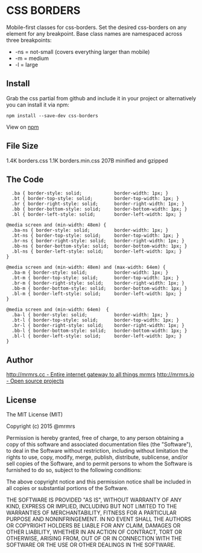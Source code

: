 # CSS BORDERS

  Mobile-first classes for css-borders.
  Set the desired css-borders on any element for any breakpoint.
  Base class names are namespaced across three breakpoints:

*  -ns = not-small (covers everything larger than mobile)
*  -m  = medium
*  -l  = large

## Install
Grab the css partial from github and include it in your project or alternatively
you can install it via npm:
```
npm install --save-dev css-borders
```
View on [npm](https://www.npmjs.org/package/css-borders)


## File Size

1.4K borders.css
1.1K borders.min.css
207B minified and gzipped

## The Code
```
  .ba { border-style: solid;            border-width: 1px; }
  .bt { border-top-style: solid;        border-top-width: 1px; }
  .br { border-right-style: solid;      border-right-width: 1px; }
  .bb { border-bottom-style: solid;     border-bottom-width: 1px; }
  .bl { border-left-style: solid;       border-left-width: 1px; }

@media screen and (min-width: 48em) {
  .ba-ns { border-style: solid;         border-width: 1px; }
  .bt-ns { border-top-style: solid;     border-top-width: 1px; }
  .br-ns { border-right-style: solid;   border-right-width: 1px; }
  .bb-ns { border-bottom-style: solid;  border-bottom-width: 1px; }
  .bl-ns { border-left-style: solid;    border-left-width: 1px; }
}

@media screen and (min-width: 48em) and (max-width: 64em) {
  .ba-m { border-style: solid;          border-width: 1px; }
  .bt-m { border-top-style: solid;      border-top-width: 1px; }
  .br-m { border-right-style: solid;    border-right-width: 1px; }
  .bb-m { border-bottom-style: solid;   border-bottom-width: 1px; }
  .bl-m { border-left-style: solid;     border-left-width: 1px; }
}

@media screen and (min-width: 64em)  {
  .ba-l { border-style: solid;          border-width: 1px; }
  .bt-l { border-top-style: solid;      border-top-width: 1px; }
  .br-l { border-right-style: solid;    border-right-width: 1px; }
  .bb-l { border-bottom-style: solid;   border-bottom-width: 1px; }
  .bl-l { border-left-style: solid;     border-left-width: 1px; }
}

```

## Author

[http://mrmrs.cc - Entire internet gateway to all things mrmrs](http://mrmrs.cc)
[http://mrmrs.io - Open source projects](http://mrmrs.io)

## License

The MIT License (MIT)

Copyright (c) 2015 @mrmrs

Permission is hereby granted, free of charge, to any person obtaining a copy
of this software and associated documentation files (the "Software"), to deal
in the Software without restriction, including without limitation the rights
to use, copy, modify, merge, publish, distribute, sublicense, and/or sell
copies of the Software, and to permit persons to whom the Software is
furnished to do so, subject to the following conditions:

The above copyright notice and this permission notice shall be included in
all copies or substantial portions of the Software.

THE SOFTWARE IS PROVIDED "AS IS", WITHOUT WARRANTY OF ANY KIND, EXPRESS OR
IMPLIED, INCLUDING BUT NOT LIMITED TO THE WARRANTIES OF MERCHANTABILITY,
FITNESS FOR A PARTICULAR PURPOSE AND NONINFRINGEMENT. IN NO EVENT SHALL THE
AUTHORS OR COPYRIGHT HOLDERS BE LIABLE FOR ANY CLAIM, DAMAGES OR OTHER
LIABILITY, WHETHER IN AN ACTION OF CONTRACT, TORT OR OTHERWISE, ARISING FROM,
OUT OF OR IN CONNECTION WITH THE SOFTWARE OR THE USE OR OTHER DEALINGS IN
THE SOFTWARE.

